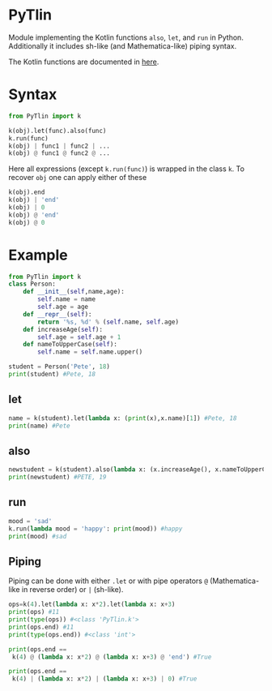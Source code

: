 # PyTlin
Module implementing the Kotlin functions `also`, `let`, and `run` in Python. Additionally it includes sh-like (and Mathematica-like) piping syntax.

The Kotlin functions are documented in [here](http://kotlinlang.org/api/latest/jvm/stdlib/kotlin/index.html).

# Syntax
```python
from PyTlin import k

k(obj).let(func).also(func)
k.run(func)
k(obj) | func1 | func2 | ...
k(obj) @ func1 @ func2 @ ...
```
Here all expressions (except `k.run(func)`) is wrapped in the class `k`. To recover `obj` one can apply either of these
```python
k(obj).end
k(obj) | 'end'
k(obj) | 0
k(obj) @ 'end'
k(obj) @ 0
```

# Example
```python
from PyTlin import k
class Person:
	def __init__(self,name,age):
		self.name = name
		self.age = age
	def __repr__(self):
		return '%s, %d' % (self.name, self.age)
	def increaseAge(self):
		self.age = self.age + 1
	def nameToUpperCase(self):
		self.name = self.name.upper()

student = Person('Pete', 18)
print(student) #Pete, 18
```

## let
```python
name = k(student).let(lambda x: (print(x),x.name)[1]) #Pete, 18
print(name) #Pete
```

## also
```python
newstudent = k(student).also(lambda x: (x.increaseAge(), x.nameToUpperCase()))
print(newstudent) #PETE, 19
```

## run
```python
mood = 'sad'
k.run(lambda mood = 'happy': print(mood)) #happy
print(mood) #sad
```

## Piping
Piping can be done with either `.let` or with pipe operators `@` (Mathematica-like in reverse order) or `|` (sh-like).

```python
ops=k(4).let(lambda x: x*2).let(lambda x: x+3)
print(ops) #11
print(type(ops)) #<class 'PyTlin.k'>
print(ops.end) #11
print(type(ops.end)) #<class 'int'>

print(ops.end ==
 k(4) @ (lambda x: x*2) @ (lambda x: x+3) @ 'end') #True

print(ops.end ==
 k(4) | (lambda x: x*2) | (lambda x: x+3) | 0) #True
```

